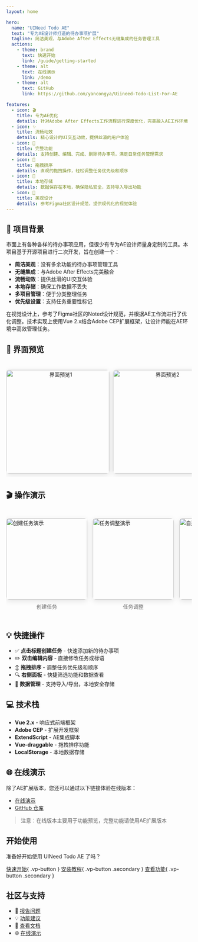 ```yaml
---
layout: home

hero:
  name: "UINeed Todo AE"
  text: "专为AE设计师打造的待办事项扩展"
  tagline: 简洁美观，与Adobe After Effects无缝集成的任务管理工具
  actions:
    - theme: brand
      text: 快速开始
      link: /guide/getting-started
    - theme: alt
      text: 在线演示
      link: /demo
    - theme: alt
      text: GitHub
      link: https://github.com/yancongya/Uiineed-Todo-List-For-AE

features:
  - icon: 🎬
    title: 专为AE优化
    details: 针对Adobe After Effects工作流程进行深度优化，完美融入AE工作环境
  - icon: ✨
    title: 流畅动效
    details: 精心设计的UI交互动效，提供丝滑的用户体验
  - icon: 📝
    title: 完整功能
    details: 支持创建、编辑、完成、删除待办事项，满足日常任务管理需求
  - icon: 🔗
    title: 拖拽排序
    details: 直观的拖拽操作，轻松调整任务优先级和顺序
  - icon: 💾
    title: 本地存储
    details: 数据保存在本地，确保隐私安全，支持导入导出功能
  - icon: 🎨
    title: 美观设计
    details: 参考Figma社区设计规范，提供现代化的视觉体验
---
```


## 📖 项目背景

市面上有各种各样的待办事项应用，但很少有专为AE设计师量身定制的工具。本项目基于开源项目进行二次开发，旨在创建一个：

- **简洁美观**：没有多余功能的待办事项管理工具
- **无缝集成**：与Adobe After Effects完美融合
- **流畅动效**：提供丝滑的UI交互体验
- **本地存储**：确保工作数据不丢失
- **多项目管理**：便于分类整理任务
- **优先级设置**：支持任务重要性标记

在视觉设计上，参考了Figma社区的Noted设计规范，并根据AE工作流进行了优化调整。技术实现上使用Vue 2.x结合Adobe CEP扩展框架，让设计师能在AE环境中高效管理任务。

## 📸 界面预览

<div class="interface-preview">
  <div class="screenshot-gallery">
    <img src="/sc1.jpg" alt="界面预览1" />
    <img src="/sc2.jpg" alt="界面预览2" />
    <img src="/sc3.jpg" alt="界面预览3" />
    <img src="/sc4.jpg" alt="界面预览4" />
    <img src="/sc5.jpg" alt="界面预览5" />
  </div>
</div>

## 🎬 操作演示

<div class="demo-gallery">
  <div class="demo-item">
    <img src="/创建任务.webp" alt="创建任务演示" />
    <p>创建任务</p>
  </div>
  <div class="demo-item">
    <img src="/任务调整.webp" alt="任务调整演示" />
    <p>任务调整</p>
  </div>
  <div class="demo-item">
    <img src="/操作.webp" alt="自适应操作" />
    <p>自适应操作</p>
  </div>
  <div class="demo-item">
    <img src="/修改名字.webp" alt="修改名字演示" />
    <p>修改名字</p>
  </div>
</div>

<style>
.interface-preview {
  margin: 2rem 0;
  text-align: center;
}

.screenshot-gallery {
  display: flex;
  justify-content: flex-start;
  gap: 10px;
  overflow-x: auto;
  overflow-y: hidden;
  white-space: nowrap;
  padding: 10px 0;
  scrollbar-width: thin;
}

.screenshot-gallery::-webkit-scrollbar {
  height: 6px;
}

.screenshot-gallery::-webkit-scrollbar-track {
  background: #f1f1f1;
  border-radius: 3px;
}

.screenshot-gallery::-webkit-scrollbar-thumb {
  background: #c1c1c1;
  border-radius: 3px;
}

.screenshot-gallery::-webkit-scrollbar-thumb:hover {
  background: #a8a8a8;
}

.screenshot-gallery img {
  height: 280px;
  width: auto;
  border-radius: 8px;
  box-shadow: 0 4px 16px rgba(0, 0, 0, 0.1);
  transition: transform 0.3s ease, box-shadow 0.3s ease;
  flex-shrink: 0;
}

.screenshot-gallery img:hover {
  transform: translateY(-4px);
  box-shadow: 0 8px 24px rgba(0, 0, 0, 0.2);
}

.demo-gallery {
  display: flex;
  justify-content: flex-start;
  gap: 15px;
  overflow-x: auto;
  overflow-y: hidden;
  margin: 2rem 0;
  padding: 10px 0;
  scrollbar-width: thin;
}

.demo-gallery::-webkit-scrollbar {
  height: 6px;
}

.demo-gallery::-webkit-scrollbar-track {
  background: #f1f1f1;
  border-radius: 3px;
}

.demo-gallery::-webkit-scrollbar-thumb {
  background: #c1c1c1;
  border-radius: 3px;
}

.demo-gallery::-webkit-scrollbar-thumb:hover {
  background: #a8a8a8;
}

.demo-item {
  display: flex;
  flex-direction: column;
  align-items: center;
  min-width: 220px;
  flex-shrink: 0;
  margin-bottom: 10px;
}

.demo-item img {
  width: 220px;
  height: auto;
  border-radius: 8px;
  box-shadow: 0 4px 16px rgba(0, 0, 0, 0.1);
  transition: transform 0.3s ease, box-shadow 0.3s ease;
  margin-bottom: 8px;
}

.demo-item img:hover {
  transform: scale(1.02);
  box-shadow: 0 8px 24px rgba(0, 0, 0, 0.15);
}

.demo-item p {
  color: #666;
  font-size: 14px;
  text-align: center;
  margin: 0;
  font-weight: 500;
}

@media (max-width: 768px) {
  .screenshot-gallery {
    flex-direction: column;
    align-items: center;
  }
  
  .screenshot-gallery img {
    height: 250px;
  }
  
  .demo-gallery {
    justify-content: flex-start;
  }
  
  .demo-item {
    min-width: 200px;
  }
  
  .demo-item img {
    width: 200px;
  }
}
</style>

## 💡 快捷操作

- ✅ **点击标题创建任务** - 快速添加新的待办事项
- ✏️ **双击编辑内容** - 直接修改任务或标语
- ↕️ **拖拽排序** - 调整任务优先级和顺序
- 🔍 **右侧面板** - 快捷筛选功能和数据查看
- 💾 **数据管理** - 支持导入/导出，本地安全存储

## 💻 技术栈

- **Vue 2.x** - 响应式前端框架
- **Adobe CEP** - 扩展开发框架
- **ExtendScript** - AE集成脚本
- **Vue-draggable** - 拖拽排序功能
- **LocalStorage** - 本地数据存储

## 🌐 在线演示

除了AE扩展版本，您还可以通过以下链接体验在线版本：

- [在线演示](/demo)
- [GitHub 仓库](https://github.com/yancongya/Uiineed-Todo-List-For-AE)

> 注意：在线版本主要用于功能预览，完整功能请使用AE扩展版本

## 开始使用

准备好开始使用 UINeed Todo AE 了吗？

[快速开始](/guide/getting-started){ .vp-button }
[安装教程](/guide/installation){ .vp-button .secondary }
[查看功能](/features/){ .vp-button .secondary }

## 社区与支持

- 🐛 [报告问题](https://github.com/yancongya/Uiineed-Todo-List-For-AE/issues)
- 💡 [功能建议](https://github.com/yancongya/Uiineed-Todo-List-For-AE/discussions)
- 📖 [查看文档](/guide/introduction)
- 🌐 [在线演示](/demo)